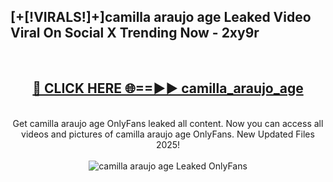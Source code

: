 <h2>[+[!VIRALS!]+]camilla araujo age Leaked Video Viral On Social X Trending Now - 2xy9r</h2>
<br>
<div align="center">
<h2><a href="https://libra.edu.pl?camilla_araujo_age" rel="nofollow">🔴 CLICK HERE 🌐==►► camilla_araujo_age</a></h2>
<br>
Get camilla araujo age OnlyFans leaked all content. Now you can access all videos and pictures of camilla araujo age OnlyFans. New Updated Files 2025!
<br>
<br>
<a href="https://libra.edu.pl?camilla_araujo_age" rel="nofollow" data-target="animated-image.originalLink"><img src="https://i.ibb.co.com/WyWwxjT/player-gif2.gif" alt="camilla araujo age Leaked OnlyFans" style="max-width: 100%; display: inline-block;" data-target="animated-image.originalImage"></a>
</div>
<br>